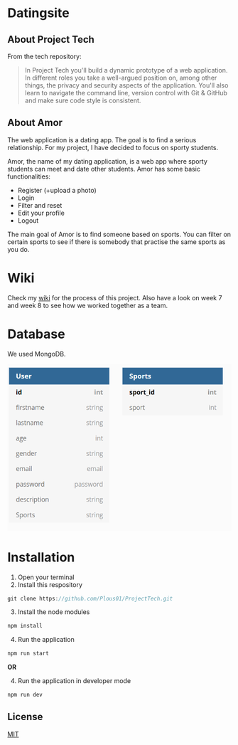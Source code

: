# Datingsite

## About Project Tech
From the tech repository:

> In Project Tech you'll build a dynamic prototype of a web application. In different roles you take a well-argued position on, among other things, the privacy and security aspects of the application. You'll also learn to navigate the command line, version control with Git & GitHub and make sure code style is consistent.

## About Amor

The web application is a dating app. The goal is to find a serious relationship. For my project, I have decided to focus on sporty students.

Amor, the name of my dating application, is a web app where sporty students can meet and date other students. Amor has some basic functionalities:

* Register (+upload a photo)
* Login
* Filter and reset
* Edit your profile
* Logout

The main goal of Amor is to find someone based on sports. You can filter on certain sports to see if there is somebody that practise the same sports as you do.

# Wiki

Check my [wiki](https://github.com/Plous01/ProjectTech/wiki) for the process of this project. Also have a look on week 7 and week 8 to see how we worked together as a team.

# Database

We used MongoDB. 

![Database model](public/img/databasemodel.png)

# Installation

1. Open your terminal
2. Install this respository

```Javascript
git clone https://github.com/Plous01/ProjectTech.git
```

3. Install the node modules

```Javascript
npm install
```

4. Run the application

```Javascript
npm run start
```

**OR**

4. Run the application in developer mode
```Javascript
npm run dev
```

## License
[MIT](https://github.com/Plous01/ProjectTech/blob/master/LICENSE)
